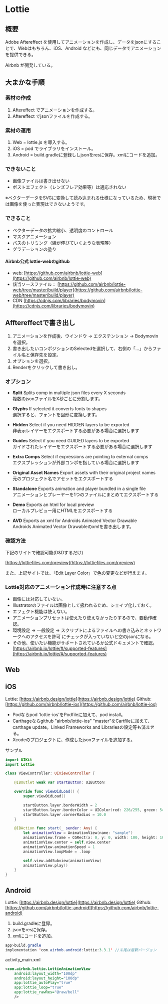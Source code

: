 # Lottie

## 概要

Adobe Aftereffect を使用してアニメーションを作成し、データをjsonにすることで、Webはもちろん、iOS、Android などにも、同じデータでアニメーションを提供できる。

Airbnb が開発している。

## 大まかな手順

### 素材の作成

1. Aftereffect でアニメーションを作成する。
1. Aftereffect でjsonファイルを作成する。

### 素材の運用

1. Web = lottie.js を導入する。
1. iOS = pod でライブラリをインストール。
1. Android = build.gradleに登録ししjsonをresに保存。xmlにコードを追加。

### できないこと

- 画像ファイルは書き出せない
- ポストエフェクト（レンズフレア効果等）は適応されない

※ベクターデータをSVGに変換して読み込まれる仕様になっているため、現状では画像を使った表現はできないようです。

### できること

- ベクターデータの拡大縮小、透明度のコントロール
- マスクアニメーション
- パスのトリミング（線が伸びていくような表現等）
- グラデーションの塗り

#### Airbnb公式 lottie-webのgithub

- web: [https://github.com/airbnb/lottie-web](https://github.com/airbnb/lottie-web)
- 該当ソースファイル： [https://github.com/airbnb/lottie-web/tree/master/build/player](https://github.com/airbnb/lottie-web/tree/master/build/player)
- CDN [https://cdnjs.com/libraries/bodymovin](https://cdnjs.com/libraries/bodymovin)

## Afftereffectで書き出し

1. アニメーションを作成後、ウインドウ → エクステンション → Bodymovin を選択。
1. 書き出したいコンポジションのSelectedを選択して、右側の「…」からファイル名と保存先を設定。
1. オプションを選択。
1. Renderをクリックして書き出し。

### オプション

- **Split** Splits comp in multiple json files every X seconds  
    複数のjsonファイルをX秒ごとに分割します。

- **Glyphs** If selected it converts fonts to shapes  
    選択すると、フォントを図形に変換します。

- **Hidden** Select if you need HIDDEN layers to be exported  
    非表示レイヤーをエクスポートする必要がある場合に選択します

- **Guides** Select if you need GUIDED layers to be exported  
    ガイドされたレイヤーをエクスポートする必要がある場合に選択します

- **Extra Comps** Select if expressions are pointing to external comps  
    エクスプレッションが外部コンポを指している場合に選択します

- **Original Asset Names** Export assets with their original project names  
    元のプロジェクト名でアセットをエクスポートする

- **Standalone** Exports animation and player bundled in a single file  
    アニメーションとプレーヤーを1つのファイルにまとめてエクスポートする

- **Demo** Exports an html for local preview  
    ローカルプレビュー用にHTMLをエクスポートする

- **AVD** Exports an xml for Androids Animated Vector Drawable  
    Androids Animated Vector Drawableのxmlを書き出します。

### 確認方法

下記のサイトで確認可能(D&Dするだけ)

[https://lottiefiles.com/preview](https://lottiefiles.com/preview)

また、上記サイトでは、「Edit Layer Color」で色の変更などが行えます。

### Lottie対応のアニメーション作成時に注意する点

- 画像には対応していない。
- Illustratorのファイルは画像として扱われるため、シェイプ化しておく。
- エフェクト機能は使えない。
- アニメーションプリセットは使えたり使えなかったりするので、要動作確認。
- 環境設定 → 一般設定 → スクリプトによるファイルへの書き込みとネットワークへのアクセスを許可 にチェックが入っていないと空のjsonになる。
- その他、使いたい機能がサポートされているか公式ドキュメントで確認。  
    [https://airbnb.io/lottie/#/supported-features](https://airbnb.io/lottie/#/supported-features)

## Web



## iOS

Lottie: [https://airbnb.design/lottie](https://airbnb.design/lottie)
Github: [https://github.com/airbnb/lottie-ios](https://github.com/airbnb/lottie-ios)

- Podならpod 'lottie-ios'をPodfileに加えて、pod install。
- Carthageならgithub "airbnb/lottie-ios" "master"をCartfileに加えて、carthage update。Linked Frameworks and Librariesの設定等も済ませる。
- Xcodeのプロジェクトに、作成したjsonファイルを追加する。

サンプル

```swift
import UIKit
import Lottie

class ViewController: UIViewController {

    @IBOutlet weak var startButton: UIButton!

    override func viewDidLoad() {
        super.viewDidLoad()

        startButton.layer.borderWidth = 2
        startButton.layer.borderColor = UIColor(red: 226/255, green: 54/255, blue: 117/255, alpha: 1.0).cgColor
        startButton.layer.cornerRadius = 10.0
    }

    @IBAction func start(_ sender: Any) {
        let animationView = AnimationView(name: "sample")
        animationView.frame = CGRect(x: 0, y: 0, width: 100, height: 100)
        animationView.center = self.view.center
        animationView.animationSpeed = 1
        animationView.loopMode = .loop

        self.view.addSubview(animationView)
        animationView.play()
    }
}
```

## Android

Lottie: [https://airbnb.design/lottie](https://airbnb.design/lottie)
Github: [https://github.com/airbnb/lottie-android](https://github.com/airbnb/lottie-android)

1. build.gradleに登録。
1. jsonをresに保存。
1. xmlにコードを追加。

```Java
app>build.gradle
implementation 'com.airbnb.android:lottie:3.3.1' //末尾は最新バージョン
```

activity_main.xml

```xml
<com.airbnb.lottie.LottieAnimationView
    android:layout_width="100dp"
    android:layout_height="100dp"
    app:lottie_autoPlay="true"
    app:lottie_loop="true"
    app:lottie_rawRes="@raw/bell"
    />
```